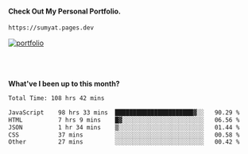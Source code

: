 #### Check Out My Personal Portfolio.
````bash
https://sumyat.pages.dev
````

<a href='https://sumyat.pages.dev/'>
    <img src='https://github.com/sumyat-aung/sumyat-aung/assets/108873224/c9b4f2be-c585-4dd3-84e1-692c3854a6d8' alt='portfolio' align='center' />
</a>


<br />
<br />


<br />
<br />

**What've I been up to this month?**

<!--START_SECTION:waka-->

```txt
Total Time: 108 hrs 42 mins

JavaScript    98 hrs 33 mins  ██████████████████████▓░░   90.29 %
HTML          7 hrs 9 mins    █▓░░░░░░░░░░░░░░░░░░░░░░░   06.56 %
JSON          1 hr 34 mins    ▒░░░░░░░░░░░░░░░░░░░░░░░░   01.44 %
CSS           37 mins         ░░░░░░░░░░░░░░░░░░░░░░░░░   00.58 %
Other         27 mins         ░░░░░░░░░░░░░░░░░░░░░░░░░   00.42 %
```

<!--END_SECTION:waka-->




